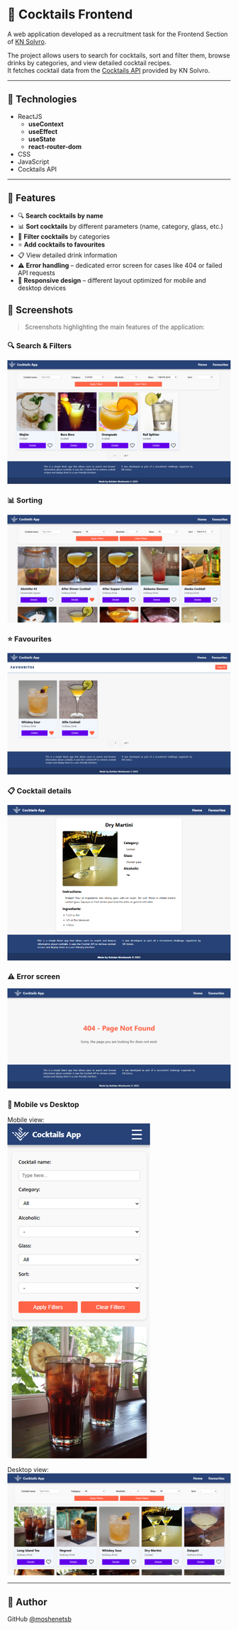 # 🍹 Cocktails Frontend

A web application developed as a recruitment task for the Frontend Section of [KN Solvro](https://github.com/Solvro).

The project allows users to search for cocktails, sort and filter them, browse drinks by categories, and view detailed cocktail recipes.  
It fetches cocktail data from the [Cocktails API](https://cocktails.solvro.pl) provided by KN Solvro.

---

## 🔧 Technologies

- ReactJS
  - **useContext**
  - **useEffect**
  - **useState**
  - **react-router-dom**
- CSS
- JavaScript
- Cocktails API

---

## 🚀 Features

- 🔍 **Search cocktails by name**
- 📊 **Sort cocktails** by different parameters (name, category, glass, etc.)
- 🧃 **Filter cocktails** by categories
- ⭐ **Add cocktails to favourites**
- 📋 View detailed drink information
- ⚠️ **Error handling** – dedicated error screen for cases like 404 or failed API requests
- 📱 **Responsive design** – different layout optimized for mobile and desktop devices

## 📸 Screenshots

> Screenshots highlighting the main features of the application:

### 🔍 Search & Filters

![Search and filter cocktails](./screenshots/search-filters.png)

### 📊 Sorting

![Sort cocktails](./screenshots/sorting.png)

### ⭐ Favourites

![Favourites list](./screenshots/favourites.png)

### 📋 Cocktail details

![Cocktail details view](./screenshots/details.png)

### ⚠️ Error screen

![Error screen](./screenshots/error.png)

### 📱 Mobile vs Desktop

Mobile view:  
![Mobile view](./screenshots/mobile.png)

Desktop view:  
![Desktop view](./screenshots/desktop.png)

---

## 👤 Author

GitHub [@moshenetsb](https://github.com/moshenetsb)
